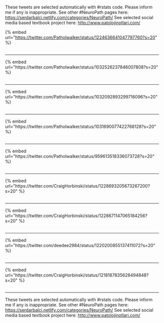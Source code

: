 

These tweets are selected automatically with #rstats code. Please inform me if any is inappropriate.
See other #NeuroPath pages here: https://serdarbalci.netlify.com/categories/NeuroPath/ 
See selected social media based textbook project here: http://www.patolojinotlari.com/

{% embed url="https://twitter.com/Patholwalker/status/1224636641047797760?s=20" %}<br>
<br>
<hr>
{% embed url="https://twitter.com/Patholwalker/status/1032526237846007808?s=20" %}<br>
<br>
<hr>
{% embed url="https://twitter.com/Patholwalker/status/1032092893299716096?s=20" %}<br>
<br>
<hr>
{% embed url="https://twitter.com/Patholwalker/status/1031690077422768128?s=20" %}<br>
<br>
<hr>
{% embed url="https://twitter.com/Patholwalker/status/959613518336073728?s=20" %}<br>
<br>
<hr>
{% embed url="https://twitter.com/CraigHorbinski/status/1228693205673267200?s=20" %}<br>
<br>
<hr>
{% embed url="https://twitter.com/CraigHorbinski/status/1228671147065184256?s=20" %}<br>
<br>
<hr>
{% embed url="https://twitter.com/deedee2984/status/1220200855137411072?s=20" %}<br>
<br>
<hr>
{% embed url="https://twitter.com/CraigHorbinski/status/1218187835628494848?s=20" %}<br>
<br>
<hr>


These tweets are selected automatically with #rstats code. Please inform me if any is inappropriate.
See other #NeuroPath pages here: https://serdarbalci.netlify.com/categories/NeuroPath/ 
See selected social media based textbook project here: http://www.patolojinotlari.com/
